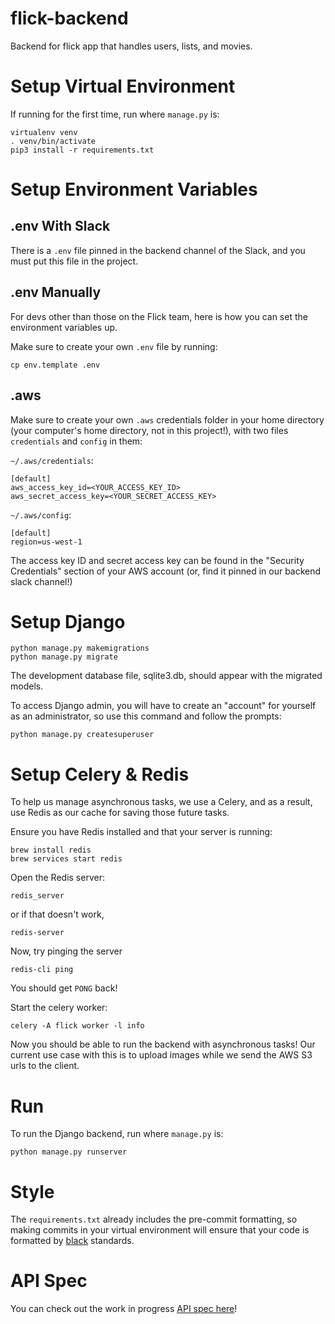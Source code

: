 # flick-backend
Backend for flick app that handles users, lists, and movies.

# Setup Virtual Environment
If running for the first time, run where `manage.py` is:
```
virtualenv venv
. venv/bin/activate
pip3 install -r requirements.txt
```

# Setup Environment Variables 
## .env With Slack
There is a `.env` file pinned in the backend channel of the Slack, and you
must put this file in the project.

## .env Manually
For devs other than those on the Flick team, here is how you can set the
environment variables up.

Make sure to create your own `.env` file by running:
```
cp env.template .env
```

## .aws 
Make sure to create your own `.aws` credentials folder in your home directory 
(your computer's home directory, not in this project!), with two files 
`credentials` and `config` in them:

`~/.aws/credentials`:
```
[default]
aws_access_key_id=<YOUR_ACCESS_KEY_ID>
aws_secret_access_key=<YOUR_SECRET_ACCESS_KEY>
```
`~/.aws/config`:
```
[default]
region=us-west-1
```
The access key ID and secret access key can be found in the "Security 
Credentials" section of your AWS account (or, find it pinned in our backend
slack channel!)

# Setup Django
```
python manage.py makemigrations
python manage.py migrate
```
The development database file, sqlite3.db, should appear with the migrated models.

To access Django admin, you will have to create an "account" for yourself as 
an administrator, so use this command and follow the prompts:
```
python manage.py createsuperuser
```

# Setup Celery & Redis
To help us manage asynchronous tasks, we use a Celery, and as a result, use
Redis as our cache for saving those future tasks. 

Ensure you have Redis installed and that your server is running:
```
brew install redis
brew services start redis
```
Open the Redis server:
```
redis_server
```
or if that doesn't work,
```
redis-server
```
Now, try pinging the server
```
redis-cli ping
```
You should get `PONG` back!

Start the celery worker:
```
celery -A flick worker -l info
```
Now you should be able to run the backend with asynchronous tasks!
Our current use case with this is to upload images while we send the AWS S3
urls to the client.


# Run
To run the Django backend, run where `manage.py` is:
```
python manage.py runserver
```

# Style
The `requirements.txt` already includes the pre-commit formatting, so making
commits in your virtual environment will ensure that your code is formatted 
by [black](https://github.com/psf/black) standards.

# API Spec
You can check out the work in progress [API spec here](https://stoplight.io/p/studio/gh/alanna-zhou/flick-backend)!
